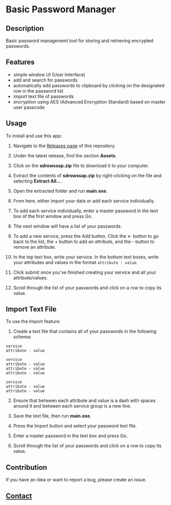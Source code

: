 # Basic Password Manager

## Description

Basic password management tool for storing and retrieving encrypted passwords.

## Features

- simple window UI (User Interface)
- add and search for passwords
- automatically add passwords to clipboard by clicking on the designated row in the password list
- import text file of passwords
- encryption using AES (Advanced Encryption Standard) based on master user passcode

## Usage

To install and use this app:

1. Navigate to the [Releases page](https://github.com/ColeBallard/basic-password-manager/releases) of this repository.

2. Under the latest release, find the section **Assets**.

3. Click on the **sdrowssap.zip** file to download it to your computer.

4. Extract the contents of **sdrowssap.zip** by right-clicking on the file and selecting **Extract All...**.

5. Open the extracted folder and run **main.exe**.

6. From here, either import your data or add each service individually.

7. To add each service individually, enter a master password in the text box of the first window and press Go. 

8. The next window will have a list of your passwords. 

9. To add a new service, press the Add button. Click the <- button to go back to the list, the + button to add an attribute, and the - button to remove an attribute.

10. In the top text box, write your service. In the bottom text boxes, write your attributes and values in the format `attribute : value`.

11. Click submit once you've finished creating your service and all your attribute/values.

12. Scroll through the list of your passwords and click on a row to copy its value.

## Import Text File

To use the Import feature:

1. Create a text file that contains all of your passwords in the following schema:

```
service
attribute - value

service
attribute - value
attribute - value
attribute - value

service
attribute - value
attribute - value
```

2. Ensure that between each attribute and value is a dash with spaces around it and between each service group is a new line.

3. Save the text file, then run **main.exe**.

4. Press the Import button and select your password text file.

5. Enter a master password in the text box and press Go.

6. Scroll through the list of your passwords and click on a row to copy its value.

## Contribution

If you have an idea or want to report a bug, please create an issue.

## **[Contact](https://coleb.io/contact)**
